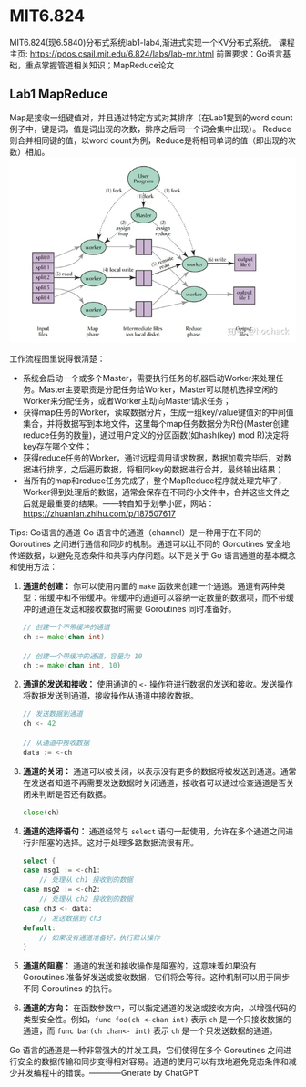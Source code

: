 # MIT6.824

MIT6.824(现6.5840)分布式系统lab1-lab4,渐进式实现一个KV分布式系统。
课程主页: <https://pdos.csail.mit.edu/6.824/labs/lab-mr.html>
前置要求：Go语言基础，重点掌握管道相关知识；MapReduce论文

## Lab1 MapReduce

Map是接收一组键值对，并且通过特定方式对其排序（在Lab1提到的word count例子中，键是词，值是词出现的次数，排序之后同一个词会集中出现）。
Reduce则合并相同键的值，以word count为例，Reduce是将相同单词的值（即出现的次数）相加。
![Alt text](image.png)

工作流程图里说得很清楚：

- 系统会启动一个或多个Master，需要执行任务的机器启动Worker来处理任务。Master主要职责是分配任务给Worker，Master可以随机选择空闲的Worker来分配任务，或者Worker主动向Master请求任务；
- 获得map任务的Worker，读取数据分片，生成一组key/value键值对的中间值集合，并将数据写到本地文件，这里每个map任务数据分为R份(Master创建reduce任务的数量)，通过用户定义的分区函数(如hash(key) mod R)决定将key存在哪个文件；
- 获得reduce任务的Worker，通过远程调用请求数据，数据加载完毕后，对数据进行排序，之后遍历数据，将相同key的数据进行合并，最终输出结果；
- 当所有的map和reduce任务完成了，整个MapReduce程序就处理完毕了，Worker得到处理后的数据，通常会保存在不同的小文件中，合并这些文件之后就是最重要的结果。——转自知乎划拳小匠，网站：<https://zhuanlan.zhihu.com/p/187507617>

Tips: Go语言的通道
Go 语言中的通道（channel）是一种用于在不同的 Goroutines 之间进行通信和同步的机制。通道可以让不同的 Goroutines 安全地传递数据，以避免竞态条件和共享内存问题。以下是关于 Go 语言通道的基本概念和使用方法：

1. **通道的创建：**
   你可以使用内置的 `make` 函数来创建一个通道。通道有两种类型：带缓冲和不带缓冲。带缓冲的通道可以容纳一定数量的数据项，而不带缓冲的通道在发送和接收数据时需要 Goroutines 同时准备好。

   ```go
   // 创建一个不带缓冲的通道
   ch := make(chan int)
   
   // 创建一个带缓冲的通道，容量为 10
   ch := make(chan int, 10)
   ```

2. **通道的发送和接收：**
   使用通道的 `<-` 操作符进行数据的发送和接收。发送操作将数据发送到通道，接收操作从通道中接收数据。

   ```go
   // 发送数据到通道
   ch <- 42
   
   // 从通道中接收数据
   data := <-ch
   ```

3. **通道的关闭：**
   通道可以被关闭，以表示没有更多的数据将被发送到通道。通常在发送者知道不再需要发送数据时关闭通道，接收者可以通过检查通道是否关闭来判断是否还有数据。

   ```go
   close(ch)
   ```

4. **通道的选择语句：**
   通道经常与 `select` 语句一起使用，允许在多个通道之间进行非阻塞的选择。这对于处理多路数据流很有用。

   ```go
   select {
   case msg1 := <-ch1:
       // 处理从 ch1 接收到的数据
   case msg2 := <-ch2:
       // 处理从 ch2 接收到的数据
   case ch3 <- data:
       // 发送数据到 ch3
   default:
       // 如果没有通道准备好，执行默认操作
   }
   ```

5. **通道的阻塞：**
   通道的发送和接收操作是阻塞的，这意味着如果没有 Goroutines 准备好发送或接收数据，它们将会等待。这种机制可以用于同步不同 Goroutines 的执行。

6. **通道的方向：**
   在函数参数中，可以指定通道的发送或接收方向，以增强代码的类型安全性。例如，`func foo(ch <-chan int)` 表示 `ch` 是一个只接收数据的通道，而 `func bar(ch chan<- int)` 表示 `ch` 是一个只发送数据的通道。

Go 语言的通道是一种非常强大的并发工具，它们使得在多个 Goroutines 之间进行安全的数据传输和同步变得相对容易。通道的使用可以有效地避免竞态条件和减少并发编程中的错误。————Gnerate by ChatGPT

